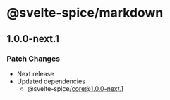 # @svelte-spice/markdown

## 1.0.0-next.1

### Patch Changes

- Next release
- Updated dependencies
  - @svelte-spice/core@1.0.0-next.1
